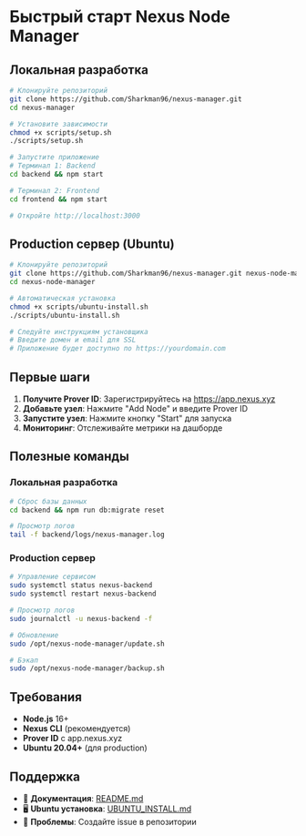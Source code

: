 # Быстрый старт Nexus Node Manager

## Локальная разработка

```bash
# Клонируйте репозиторий
git clone https://github.com/Sharkman96/nexus-manager.git
cd nexus-manager

# Установите зависимости
chmod +x scripts/setup.sh
./scripts/setup.sh

# Запустите приложение
# Терминал 1: Backend
cd backend && npm start

# Терминал 2: Frontend
cd frontend && npm start

# Откройте http://localhost:3000
```

## Production сервер (Ubuntu)

```bash
# Клонируйте репозиторий
git clone https://github.com/Sharkman96/nexus-manager.git nexus-node-manager
cd nexus-node-manager

# Автоматическая установка
chmod +x scripts/ubuntu-install.sh
./scripts/ubuntu-install.sh

# Следуйте инструкциям установщика
# Введите домен и email для SSL
# Приложение будет доступно по https://yourdomain.com
```

## Первые шаги

1. **Получите Prover ID**: Зарегистрируйтесь на https://app.nexus.xyz
2. **Добавьте узел**: Нажмите "Add Node" и введите Prover ID
3. **Запустите узел**: Нажмите кнопку "Start" для запуска
4. **Мониторинг**: Отслеживайте метрики на дашборде

## Полезные команды

### Локальная разработка
```bash
# Сброс базы данных
cd backend && npm run db:migrate reset

# Просмотр логов
tail -f backend/logs/nexus-manager.log
```

### Production сервер
```bash
# Управление сервисом
sudo systemctl status nexus-backend
sudo systemctl restart nexus-backend

# Просмотр логов
sudo journalctl -u nexus-backend -f

# Обновление
sudo /opt/nexus-node-manager/update.sh

# Бэкап
sudo /opt/nexus-node-manager/backup.sh
```

## Требования

- **Node.js** 16+
- **Nexus CLI** (рекомендуется)
- **Prover ID** с app.nexus.xyz
- **Ubuntu 20.04+** (для production)

## Поддержка

- 📖 **Документация**: [README.md](README.md)
- 🖥️ **Ubuntu установка**: [UBUNTU_INSTALL.md](UBUNTU_INSTALL.md)
- 🐛 **Проблемы**: Создайте issue в репозитории 
